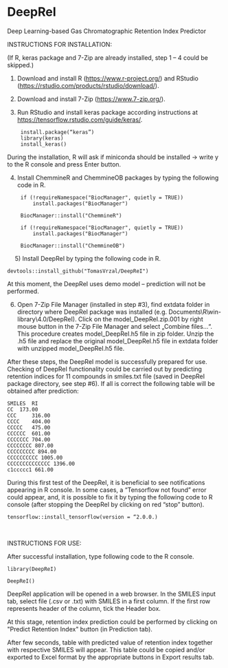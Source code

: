 # DeepReI
 Deep Learning-based Gas Chromatographic Retention Index Predictor

INSTRUCTIONS FOR INSTALLATION:

(If R, keras package and 7-Zip are already installed, step 1 – 4 could be skipped.)

1) Download and install R (https://www.r-project.org/) and RStudio (https://rstudio.com/products/rstudio/download/).

2) Download and install 7-Zip (https://www.7-zip.org/).

3) Run RStudio and install keras package according instructions at https://tensorflow.rstudio.com/guide/keras/.
		
		install.package(“keras”)
		library(keras)
		install_keras()
	
During the installation, R will ask if miniconda should be installed -> write y to the R console and press Enter button.

4) Install ChemmineR and ChemmineOB packages by typing the following code in R.

		if (!requireNamespace("BiocManager", quietly = TRUE))
    		install.packages("BiocManager")

		BiocManager::install("ChemmineR")

		if (!requireNamespace("BiocManager", quietly = TRUE))
	    	install.packages("BiocManager")

		BiocManager::install("ChemmineOB")

 
5) Install DeepReI by typing the following code in R.
	
	devtools::install_github("TomasVrzal/DeepReI")

At this moment, the DeepReI uses demo model – prediction will not be performed.

6) Open 7-Zip File Manager (installed in step #3), find extdata folder in directory where DeepReI package was installed (e.g. Documents\R\win-library\4.0/DeepReI). Click on the model_DeepReI.zip.001 by right mouse button in the 7-Zip File Manager and select „Combine files…“. This procedure creates model_DeepReI.h5 file in zip folder. Unzip the .h5 file and replace the original model_DeepReI.h5 file in extdata folder with unzipped model_DeepReI.h5 file.

After these steps, the DeepReI model is successfully prepared for use. Checking of DeepReI functionality could be carried out by predicting retention indices for 11 compounds in smiles.txt file (saved in DeepReI package directory, see step #6). If all is correct the following table will be obtained after prediction:

	SMILES 	RI 
	CC 	173.00 
	CCC 	316.00 
	CCCC 	404.00 
	CCCCC 	475.00 
	CCCCCC 	601.00 
	CCCCCCC 704.00 
	CCCCCCCC 807.00 
	CCCCCCCCC 894.00 
	CCCCCCCCCC 1005.00 
	CCCCCCCCCCCCCC 1396.00 
	c1ccccc1 661.00 

During this first test of the DeepReI, it is beneficial to see notifications appearing in R console. In some cases, a “Tensorflow not found” error could appear, and, it is possible to fix it by typing the following code to R console (after stopping the DeepReI by clicking on red “stop” button).

	tensorflow::install_tensorflow(version = “2.0.0.)
 

INSTRUCTIONS FOR USE:

After successful installation, type following code to the R console.

	library(DeepReI)

	DeepReI()

DeepReI application will be opened in a web browser.
In the SMILES input tab, select file (.csv or .txt) with SMILES in a first column. If the first row represents header of the column, tick the Header box.

At this stage, retention index prediction could be performed by clicking on "Predict Retention Index" button (in Prediction tab).

After few seconds, table with predicted value of retention index together with respective SMILES will appear. This table could be copied and/or exported to Excel format by the appropriate buttons in Export results tab.
